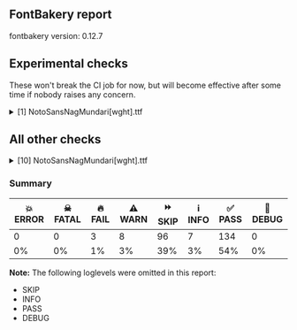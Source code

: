 ## FontBakery report

fontbakery version: 0.12.7



## Experimental checks

These won't break the CI job for now, but will become effective after some time if nobody raises any concern.


<details><summary>[1] NotoSansNagMundari[wght].ttf</summary>
<div>
<details>
    <summary>⚠️ <b>WARN</b> Validate size, and resolution of article images, and ensure article page has minimum length and includes visual assets. <a href="https://fontbakery.readthedocs.io/en/stable/fontbakery/checks/googlefonts.article.html#"></a></summary>
    <div>







* ⚠️ **WARN** <p>Family metadata at fonts/NotoSansNagMundari/googlefonts/variable-ttf does not have an article.</p>
 [code: lacks-article]



</div>
</details>
</div>
</details>




## All other checks



<details><summary>[10] NotoSansNagMundari[wght].ttf</summary>
<div>
<details>
    <summary>🔥 <b>FAIL</b> Does the font have any invalid script tags? <a href="https://fontbakery.readthedocs.io/en/stable/fontbakery/checks/opentype.layout.html#"></a></summary>
    <div>







* 🔥 **FAIL** <p>The following invalid script tags were found in the font: nagm</p>
 [code: bad-script-tags]



</div>
</details>

<details>
    <summary>🔥 <b>FAIL</b> Ensure dotted circle glyph is present and can attach marks. <a href="https://fontbakery.readthedocs.io/en/stable/fontbakery/checks/shaping.html#"></a></summary>
    <div>







* 🔥 **FAIL** <p>The following glyphs could not be attached to the dotted circle glyph:</p>
<pre><code>- muhornagmundari

- toyornagmundari
</code></pre>
 [code: unattached-dotted-circle-marks]



</div>
</details>

<details>
    <summary>🔥 <b>FAIL</b> Check for presence of an ARTICLE.en_us.html file <a href="https://fontbakery.readthedocs.io/en/stable/fontbakery/checks/googlefonts.description.html#"></a></summary>
    <div>







* 🔥 **FAIL** <p>This is a Noto font but it lacks an ARTICLE.en_us.html file.</p>
 [code: missing-article]



* 🔥 **FAIL** <p>This is a Noto font but it lacks a DESCRIPTION.en_us.html file.</p>
 [code: missing-description]



</div>
</details>

<details>
    <summary>⚠️ <b>WARN</b> Check math signs have the same width. <a href="https://fontbakery.readthedocs.io/en/stable/fontbakery/checks/universal.html#"></a></summary>
    <div>







* ⚠️ **WARN** <p>The most common width is 572 among a set of 6 math glyphs.
The following math glyphs have a different width, though:</p>
<p>Width = 322:
minus</p>
 [code: width-outliers]



</div>
</details>

<details>
    <summary>⚠️ <b>WARN</b> Check font contains no unreachable glyphs <a href="https://fontbakery.readthedocs.io/en/stable/fontbakery/checks/universal.glyphset.html#"></a></summary>
    <div>







* ⚠️ **WARN** <p>The following glyphs could not be reached by codepoint or substitution rules:</p>
<pre><code>- ninenagmundari.alt

- zeronagmundari.001
</code></pre>
 [code: unreachable-glyphs]



</div>
</details>

<details>
    <summary>⚠️ <b>WARN</b> Check the direction of the outermost contour in each glyph <a href="https://fontbakery.readthedocs.io/en/stable/fontbakery/checks/outline.html#"></a></summary>
    <div>







* ⚠️ **WARN** <p>The following glyphs have a counter-clockwise outer contour:</p>
<pre><code>* ongnagmundari (U+1E4D4) has a counter-clockwise outer contour
</code></pre>
 [code: ccw-outer-contour]



</div>
</details>

<details>
    <summary>⚠️ <b>WARN</b> Ensure soft_dotted characters lose their dot when combined with marks that replace the dot. <a href="https://fontbakery.readthedocs.io/en/stable/fontbakery/checks/shaping.html#"></a></summary>
    <div>







* ⚠️ **WARN** <p>The dot of soft dotted characters used in orthographies <em>must</em> disappear in the following strings: į̀ į́ į̂ į̃ į̄ į̌</p>
<p>The dot of soft dotted characters <em>should</em> disappear in other cases, for example: į̆ į̇ į̈ į̊ į̋ į̦̀ į̦́ į̦̂ į̦̃ į̦̄ į̦̆ į̦̇ į̦̈ į̦̊ į̦̋ į̦̌ į̧̀ į̧́ į̧̂ į̧̃</p>
<p>Your font fully covers the following languages that require the soft-dotted feature: Dutch (Latn, 31,709,104 speakers), Lithuanian (Latn, 2,357,094 speakers).</p>
<p>Your font does <em>not</em> cover the following languages that require the soft-dotted feature: Gulay (Latn, 250,478 speakers), Mundani (Latn, 34,000 speakers), Fur (Latn, 1,230,163 speakers), Ijo, Southeast (Latn, 2,471,000 speakers), Aghem (Latn, 38,843 speakers), Southern Kisi (Latn, 360,000 speakers), Igbo (Latn, 27,823,640 speakers), Ekpeye (Latn, 226,000 speakers), Ebira (Latn, 2,200,000 speakers), Vute (Latn, 21,000 speakers), Makaa (Latn, 221,000 speakers), Dan (Latn, 1,099,244 speakers), Ukrainian (Cyrl, 29,273,587 speakers), Navajo (Latn, 166,319 speakers), Avokaya (Latn, 100,000 speakers), Lugbara (Latn, 2,200,000 speakers), Yala (Latn, 200,000 speakers), Ma’di (Latn, 584,000 speakers), Basaa (Latn, 332,940 speakers), Nzakara (Latn, 50,000 speakers), Nateni (Latn, 100,000 speakers), Kom (Latn, 360,685 speakers), Bafut (Latn, 158,146 speakers), Ejagham (Latn, 120,000 speakers), Bete-Bendi (Latn, 100,000 speakers), Koonzime (Latn, 40,000 speakers), Zapotec (Latn, 490,000 speakers), Mango (Latn, 77,000 speakers), Mfumte (Latn, 79,000 speakers), Cicipu (Latn, 44,000 speakers), Belarusian (Cyrl, 10,064,517 speakers), Ngbaka (Latn, 1,020,000 speakers), Kpelle, Guinea (Latn, 622,000 speakers), South Central Banda (Latn, 244,000 speakers), Sar (Latn, 500,000 speakers), Dii (Latn, 71,000 speakers).</p>
 [code: soft-dotted]



</div>
</details>

<details>
    <summary>⚠️ <b>WARN</b> Check for codepoints not covered by METADATA subsets. <a href="https://fontbakery.readthedocs.io/en/stable/fontbakery/checks/googlefonts.subsets.html#"></a></summary>
    <div>







* ⚠️ **WARN** <p>The following codepoints supported by the font are not covered by
any subsets defined in the font's metadata file, and will never
be served. You can solve this by either manually adding additional
subset declarations to METADATA.pb, or by editing the glyphset
definitions.</p>
<ul>
<li>U+02C7 CARON: try adding one of: yi, canadian-aboriginal, tifinagh</li>
<li>U+02C9 MODIFIER LETTER MACRON: not included in any glyphset definition</li>
<li>U+02D8 BREVE: try adding one of: yi, canadian-aboriginal</li>
<li>U+02D9 DOT ABOVE: try adding one of: yi, canadian-aboriginal</li>
<li>U+02DB OGONEK: try adding one of: yi, canadian-aboriginal</li>
<li>U+02DD DOUBLE ACUTE ACCENT: not included in any glyphset definition</li>
<li>U+0302 COMBINING CIRCUMFLEX ACCENT: try adding one of: coptic, tifinagh, cherokee, math</li>
<li>U+0306 COMBINING BREVE: try adding one of: tifinagh, old-permic</li>
<li>U+0307 COMBINING DOT ABOVE: try adding one of: old-permic, syriac, tai-le, coptic, canadian-aboriginal, tifinagh, math, malayalam</li>
<li>U+030A COMBINING RING ABOVE: try adding syriac</li>
<li>U+030B COMBINING DOUBLE ACUTE ACCENT: try adding one of: cherokee, osage</li>
<li>U+030C COMBINING CARON: try adding one of: tai-le, cherokee</li>
<li>U+0326 COMBINING COMMA BELOW: not included in any glyphset definition</li>
<li>U+0327 COMBINING CEDILLA: not included in any glyphset definition</li>
<li>U+0328 COMBINING OGONEK: not included in any glyphset definition</li>
<li>U+0964 DEVANAGARI DANDA: try adding one of: grantha, bengali, kannada, telugu, syloti-nagri, malayalam, gujarati, gurmukhi, dogra, oriya, multani, devanagari, takri, khudawadi, sinhala, nandinagari, limbu, tamil, tirhuta, gunjala-gondi, mahajani, masaram-gondi</li>
<li>U+0965 DEVANAGARI DOUBLE DANDA: try adding one of: grantha, bengali, kannada, telugu, syloti-nagri, malayalam, gujarati, gurmukhi, dogra, oriya, multani, devanagari, takri, khudawadi, sinhala, nandinagari, limbu, tamil, tirhuta, gunjala-gondi, mahajani, masaram-gondi</li>
<li>U+25CC DOTTED CIRCLE: try adding one of: tai-viet, duployan, ahom, kannada, thaana, hebrew, marchen, tai-tham, armenian, pahawh-hmong, tifinagh, miao, lepcha, batak, takri, warang-citi, khudawadi, sharada, sinhala, adlam, soyombo, modi, psalter-pahlavi, tirhuta, manichaean, newa, myanmar, chakma, bengali, osage, telugu, new-tai-lue, malayalam, tai-le, gurmukhi, music, bassa-vah, balinese, kayah-li, elbasan, rejang, tagalog, javanese, old-permic, cham, mende-kikakui, syloti-nagri, wancho, sundanese, gujarati, hanifi-rohingya, buginese, symbols, dogra, oriya, saurashtra, nko, zanabazar-square, syriac, meetei-mayek, limbu, canadian-aboriginal, tibetan, tagbanwa, brahmi, buhid, khojki, thai, gunjala-gondi, math, kaithi, sogdian, grantha, bhaiksuki, caucasian-albanian, mandaic, lao, kharoshthi, khmer, coptic, yi, devanagari, tamil, hanunoo, siddham, mongolian, phags-pa, mahajani, masaram-gondi</li>
</ul>
<p>Or you can add the above codepoints to one of the subsets supported by the font: <code>latin</code>, <code>latin-ext</code>, <code>nag-mundari</code></p>
 [code: unreachable-subsetting]



</div>
</details>

<details>
    <summary>⚠️ <b>WARN</b> Ensure variable fonts include an avar table. <a href="https://fontbakery.readthedocs.io/en/stable/fontbakery/checks/googlefonts.varfont.html#"></a></summary>
    <div>







* ⚠️ **WARN** <p>This variable font does not have an avar table.</p>
 [code: missing-avar]



</div>
</details>

<details>
    <summary>⚠️ <b>WARN</b> Ensure fonts have ScriptLangTags declared on the 'meta' table. <a href="https://fontbakery.readthedocs.io/en/stable/fontbakery/checks/googlefonts.meta.html#"></a></summary>
    <div>







* ⚠️ **WARN** <p>This font file does not have a 'meta' table.</p>
 [code: lacks-meta-table]



</div>
</details>
</div>
</details>




### Summary

| 💥 ERROR | ☠ FATAL | 🔥 FAIL | ⚠️ WARN | ⏩ SKIP | ℹ️ INFO | ✅ PASS | 🔎 DEBUG | 
| ---|---|---|---|---|---|---|---|
| 0 | 0 | 3 | 8 | 96 | 7 | 134 | 0 | 
| 0% | 0% | 1% | 3% | 39% | 3% | 54% | 0% | 



**Note:** The following loglevels were omitted in this report:


* SKIP
* INFO
* PASS
* DEBUG
